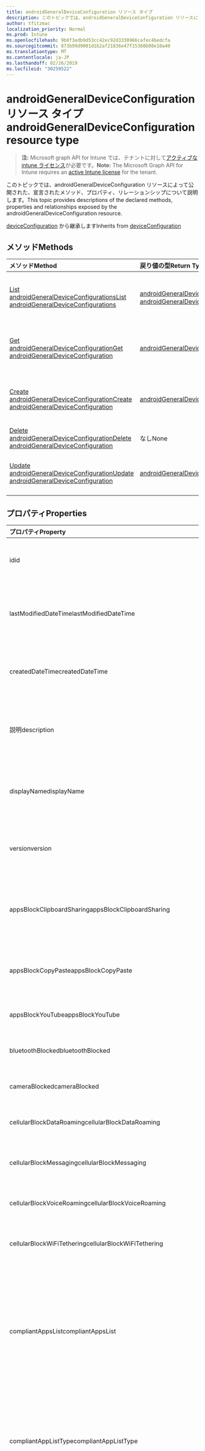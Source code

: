 ```yaml
---
title: androidGeneralDeviceConfiguration リソース タイプ
description: このトピックでは、androidGeneralDeviceConfiguration リソースによって公開された、宣言されたメソッド、プロパティ、リレーションシップについて説明します。
author: tfitzmac
localization_priority: Normal
ms.prod: Intune
ms.openlocfilehash: 9b0f3edb9d53cc42ec92d3330966cafec4bedcfa
ms.sourcegitcommit: 873b99d9001d1b2af21836e47f15360b08e10a40
ms.translationtype: MT
ms.contentlocale: ja-JP
ms.lasthandoff: 02/26/2019
ms.locfileid: "30259522"
---
```

# <a name="androidgeneraldeviceconfiguration-resource-type"></a><span data-ttu-id="a0095-103">androidGeneralDeviceConfiguration リソース タイプ</span><span class="sxs-lookup"><span data-stu-id="a0095-103">androidGeneralDeviceConfiguration resource type</span></span>

> <span data-ttu-id="a0095-104">**注:** Microsoft graph API for Intune では、テナントに対して[アクティブな intune ライセンス](https://go.microsoft.com/fwlink/?linkid=839381)が必要です。</span><span class="sxs-lookup"><span data-stu-id="a0095-104">**Note:** The Microsoft Graph API for Intune requires an [active Intune license](https://go.microsoft.com/fwlink/?linkid=839381) for the tenant.</span></span>

<span data-ttu-id="a0095-105">このトピックでは、androidGeneralDeviceConfiguration リソースによって公開された、宣言されたメソッド、プロパティ、リレーションシップについて説明します。</span><span class="sxs-lookup"><span data-stu-id="a0095-105">This topic provides descriptions of the declared methods, properties and relationships exposed by the androidGeneralDeviceConfiguration resource.</span></span>


<span data-ttu-id="a0095-106">[deviceConfiguration](../resources/intune-deviceconfig-deviceconfiguration.md) から継承します</span><span class="sxs-lookup"><span data-stu-id="a0095-106">Inherits from [deviceConfiguration](../resources/intune-deviceconfig-deviceconfiguration.md)</span></span>

## <a name="methods"></a><span data-ttu-id="a0095-107">メソッド</span><span class="sxs-lookup"><span data-stu-id="a0095-107">Methods</span></span>
|<span data-ttu-id="a0095-108">メソッド</span><span class="sxs-lookup"><span data-stu-id="a0095-108">Method</span></span>|<span data-ttu-id="a0095-109">戻り値の型</span><span class="sxs-lookup"><span data-stu-id="a0095-109">Return Type</span></span>|<span data-ttu-id="a0095-110">説明</span><span class="sxs-lookup"><span data-stu-id="a0095-110">Description</span></span>|
|:---|:---|:---|
|[<span data-ttu-id="a0095-111">List androidGeneralDeviceConfigurations</span><span class="sxs-lookup"><span data-stu-id="a0095-111">List androidGeneralDeviceConfigurations</span></span>](../api/intune-deviceconfig-androidgeneraldeviceconfiguration-list.md)|<span data-ttu-id="a0095-112">[androidGeneralDeviceConfiguration](../resources/intune-deviceconfig-androidgeneraldeviceconfiguration.md) コレクション</span><span class="sxs-lookup"><span data-stu-id="a0095-112">[androidGeneralDeviceConfiguration](../resources/intune-deviceconfig-androidgeneraldeviceconfiguration.md) collection</span></span>|<span data-ttu-id="a0095-113">[androidGeneralDeviceConfiguration](../resources/intune-deviceconfig-androidgeneraldeviceconfiguration.md) オブジェクトのプロパティとリレーションシップをリストします。</span><span class="sxs-lookup"><span data-stu-id="a0095-113">List properties and relationships of the [androidGeneralDeviceConfiguration](../resources/intune-deviceconfig-androidgeneraldeviceconfiguration.md) objects.</span></span>|
|[<span data-ttu-id="a0095-114">Get androidGeneralDeviceConfiguration</span><span class="sxs-lookup"><span data-stu-id="a0095-114">Get androidGeneralDeviceConfiguration</span></span>](../api/intune-deviceconfig-androidgeneraldeviceconfiguration-get.md)|[<span data-ttu-id="a0095-115">androidGeneralDeviceConfiguration</span><span class="sxs-lookup"><span data-stu-id="a0095-115">androidGeneralDeviceConfiguration</span></span>](../resources/intune-deviceconfig-androidgeneraldeviceconfiguration.md)|<span data-ttu-id="a0095-116">[androidGeneralDeviceConfiguration](../resources/intune-deviceconfig-androidgeneraldeviceconfiguration.md) オブジェクトのプロパティとリレーションシップを読み取ります。</span><span class="sxs-lookup"><span data-stu-id="a0095-116">Read properties and relationships of the [androidGeneralDeviceConfiguration](../resources/intune-deviceconfig-androidgeneraldeviceconfiguration.md) object.</span></span>|
|[<span data-ttu-id="a0095-117">Create androidGeneralDeviceConfiguration</span><span class="sxs-lookup"><span data-stu-id="a0095-117">Create androidGeneralDeviceConfiguration</span></span>](../api/intune-deviceconfig-androidgeneraldeviceconfiguration-create.md)|[<span data-ttu-id="a0095-118">androidGeneralDeviceConfiguration</span><span class="sxs-lookup"><span data-stu-id="a0095-118">androidGeneralDeviceConfiguration</span></span>](../resources/intune-deviceconfig-androidgeneraldeviceconfiguration.md)|<span data-ttu-id="a0095-119">新しい [androidGeneralDeviceConfiguration](../resources/intune-deviceconfig-androidgeneraldeviceconfiguration.md) オブジェクトを作成します。</span><span class="sxs-lookup"><span data-stu-id="a0095-119">Create a new [androidGeneralDeviceConfiguration](../resources/intune-deviceconfig-androidgeneraldeviceconfiguration.md) object.</span></span>|
|[<span data-ttu-id="a0095-120">Delete androidGeneralDeviceConfiguration</span><span class="sxs-lookup"><span data-stu-id="a0095-120">Delete androidGeneralDeviceConfiguration</span></span>](../api/intune-deviceconfig-androidgeneraldeviceconfiguration-delete.md)|<span data-ttu-id="a0095-121">なし</span><span class="sxs-lookup"><span data-stu-id="a0095-121">None</span></span>|<span data-ttu-id="a0095-122">[androidGeneralDeviceConfiguration](../resources/intune-deviceconfig-androidgeneraldeviceconfiguration.md) を削除します。</span><span class="sxs-lookup"><span data-stu-id="a0095-122">Deletes a [androidGeneralDeviceConfiguration](../resources/intune-deviceconfig-androidgeneraldeviceconfiguration.md).</span></span>|
|[<span data-ttu-id="a0095-123">Update androidGeneralDeviceConfiguration</span><span class="sxs-lookup"><span data-stu-id="a0095-123">Update androidGeneralDeviceConfiguration</span></span>](../api/intune-deviceconfig-androidgeneraldeviceconfiguration-update.md)|[<span data-ttu-id="a0095-124">androidGeneralDeviceConfiguration</span><span class="sxs-lookup"><span data-stu-id="a0095-124">androidGeneralDeviceConfiguration</span></span>](../resources/intune-deviceconfig-androidgeneraldeviceconfiguration.md)|<span data-ttu-id="a0095-125">[androidGeneralDeviceConfiguration](../resources/intune-deviceconfig-androidgeneraldeviceconfiguration.md) オブジェクトのプロパティを更新します。</span><span class="sxs-lookup"><span data-stu-id="a0095-125">Update the properties of a [androidGeneralDeviceConfiguration](../resources/intune-deviceconfig-androidgeneraldeviceconfiguration.md) object.</span></span>|

## <a name="properties"></a><span data-ttu-id="a0095-126">プロパティ</span><span class="sxs-lookup"><span data-stu-id="a0095-126">Properties</span></span>
|<span data-ttu-id="a0095-127">プロパティ</span><span class="sxs-lookup"><span data-stu-id="a0095-127">Property</span></span>|<span data-ttu-id="a0095-128">型</span><span class="sxs-lookup"><span data-stu-id="a0095-128">Type</span></span>|<span data-ttu-id="a0095-129">説明</span><span class="sxs-lookup"><span data-stu-id="a0095-129">Description</span></span>|
|:---|:---|:---|
|<span data-ttu-id="a0095-130">id</span><span class="sxs-lookup"><span data-stu-id="a0095-130">id</span></span>|<span data-ttu-id="a0095-131">文字列</span><span class="sxs-lookup"><span data-stu-id="a0095-131">String</span></span>|<span data-ttu-id="a0095-132">エンティティのキー。</span><span class="sxs-lookup"><span data-stu-id="a0095-132">Key of the entity.</span></span> <span data-ttu-id="a0095-133">[deviceConfiguration](../resources/intune-deviceconfig-deviceconfiguration.md) から継承します</span><span class="sxs-lookup"><span data-stu-id="a0095-133">Inherited from [deviceConfiguration](../resources/intune-deviceconfig-deviceconfiguration.md)</span></span>|
|<span data-ttu-id="a0095-134">lastModifiedDateTime</span><span class="sxs-lookup"><span data-stu-id="a0095-134">lastModifiedDateTime</span></span>|<span data-ttu-id="a0095-135">DateTimeOffset</span><span class="sxs-lookup"><span data-stu-id="a0095-135">DateTimeOffset</span></span>|<span data-ttu-id="a0095-136">オブジェクトが最後に変更された DateTime。</span><span class="sxs-lookup"><span data-stu-id="a0095-136">DateTime the object was last modified.</span></span> <span data-ttu-id="a0095-137">[deviceConfiguration](../resources/intune-deviceconfig-deviceconfiguration.md) から継承します</span><span class="sxs-lookup"><span data-stu-id="a0095-137">Inherited from [deviceConfiguration](../resources/intune-deviceconfig-deviceconfiguration.md)</span></span>|
|<span data-ttu-id="a0095-138">createdDateTime</span><span class="sxs-lookup"><span data-stu-id="a0095-138">createdDateTime</span></span>|<span data-ttu-id="a0095-139">DateTimeOffset</span><span class="sxs-lookup"><span data-stu-id="a0095-139">DateTimeOffset</span></span>|<span data-ttu-id="a0095-140">オブジェクトが作成された DateTime。</span><span class="sxs-lookup"><span data-stu-id="a0095-140">DateTime the object was created.</span></span> <span data-ttu-id="a0095-141">[deviceConfiguration](../resources/intune-deviceconfig-deviceconfiguration.md) から継承します</span><span class="sxs-lookup"><span data-stu-id="a0095-141">Inherited from [deviceConfiguration](../resources/intune-deviceconfig-deviceconfiguration.md)</span></span>|
|<span data-ttu-id="a0095-142">説明</span><span class="sxs-lookup"><span data-stu-id="a0095-142">description</span></span>|<span data-ttu-id="a0095-143">String</span><span class="sxs-lookup"><span data-stu-id="a0095-143">String</span></span>|<span data-ttu-id="a0095-144">デバイス構成について管理者が提供した説明。</span><span class="sxs-lookup"><span data-stu-id="a0095-144">Admin provided description of the Device Configuration.</span></span> <span data-ttu-id="a0095-145">[deviceConfiguration](../resources/intune-deviceconfig-deviceconfiguration.md) から継承します</span><span class="sxs-lookup"><span data-stu-id="a0095-145">Inherited from [deviceConfiguration](../resources/intune-deviceconfig-deviceconfiguration.md)</span></span>|
|<span data-ttu-id="a0095-146">displayName</span><span class="sxs-lookup"><span data-stu-id="a0095-146">displayName</span></span>|<span data-ttu-id="a0095-147">String</span><span class="sxs-lookup"><span data-stu-id="a0095-147">String</span></span>|<span data-ttu-id="a0095-148">デバイス構成について管理者が指定した名前。</span><span class="sxs-lookup"><span data-stu-id="a0095-148">Admin provided name of the device configuration.</span></span> <span data-ttu-id="a0095-149">[deviceConfiguration](../resources/intune-deviceconfig-deviceconfiguration.md) から継承します</span><span class="sxs-lookup"><span data-stu-id="a0095-149">Inherited from [deviceConfiguration](../resources/intune-deviceconfig-deviceconfiguration.md)</span></span>|
|<span data-ttu-id="a0095-150">version</span><span class="sxs-lookup"><span data-stu-id="a0095-150">version</span></span>|<span data-ttu-id="a0095-151">Int32</span><span class="sxs-lookup"><span data-stu-id="a0095-151">Int32</span></span>|<span data-ttu-id="a0095-152">デバイス構成のバージョン。</span><span class="sxs-lookup"><span data-stu-id="a0095-152">Version of the device configuration.</span></span> <span data-ttu-id="a0095-153">[deviceConfiguration](../resources/intune-deviceconfig-deviceconfiguration.md) から継承します</span><span class="sxs-lookup"><span data-stu-id="a0095-153">Inherited from [deviceConfiguration](../resources/intune-deviceconfig-deviceconfiguration.md)</span></span>|
|<span data-ttu-id="a0095-154">appsBlockClipboardSharing</span><span class="sxs-lookup"><span data-stu-id="a0095-154">appsBlockClipboardSharing</span></span>|<span data-ttu-id="a0095-155">Boolean</span><span class="sxs-lookup"><span data-stu-id="a0095-155">Boolean</span></span>|<span data-ttu-id="a0095-156">アプリケーション間でコピー/貼り付けを行うためのクリップボードの共有をブロックするかどうかを示します。</span><span class="sxs-lookup"><span data-stu-id="a0095-156">Indicates whether or not to block clipboard sharing to copy and paste between applications.</span></span>|
|<span data-ttu-id="a0095-157">appsBlockCopyPaste</span><span class="sxs-lookup"><span data-stu-id="a0095-157">appsBlockCopyPaste</span></span>|<span data-ttu-id="a0095-158">Boolean</span><span class="sxs-lookup"><span data-stu-id="a0095-158">Boolean</span></span>|<span data-ttu-id="a0095-159">アプリケーション内でのコピー/貼り付けをブロックするかどうかを示します。</span><span class="sxs-lookup"><span data-stu-id="a0095-159">Indicates whether or not to block copy and paste within applications.</span></span>|
|<span data-ttu-id="a0095-160">appsBlockYouTube</span><span class="sxs-lookup"><span data-stu-id="a0095-160">appsBlockYouTube</span></span>|<span data-ttu-id="a0095-161">Boolean</span><span class="sxs-lookup"><span data-stu-id="a0095-161">Boolean</span></span>|<span data-ttu-id="a0095-162">YouTube アプリをブロックするかどうかを示します。</span><span class="sxs-lookup"><span data-stu-id="a0095-162">Indicates whether or not to block the YouTube app.</span></span>|
|<span data-ttu-id="a0095-163">bluetoothBlocked</span><span class="sxs-lookup"><span data-stu-id="a0095-163">bluetoothBlocked</span></span>|<span data-ttu-id="a0095-164">Boolean</span><span class="sxs-lookup"><span data-stu-id="a0095-164">Boolean</span></span>|<span data-ttu-id="a0095-165">Bluetooth をブロックするかどうかを示します。</span><span class="sxs-lookup"><span data-stu-id="a0095-165">Indicates whether or not to block Bluetooth.</span></span>|
|<span data-ttu-id="a0095-166">cameraBlocked</span><span class="sxs-lookup"><span data-stu-id="a0095-166">cameraBlocked</span></span>|<span data-ttu-id="a0095-167">Boolean</span><span class="sxs-lookup"><span data-stu-id="a0095-167">Boolean</span></span>|<span data-ttu-id="a0095-168">カメラの使用を禁止するかどうかを示します。</span><span class="sxs-lookup"><span data-stu-id="a0095-168">Indicates whether or not to block the use of the camera.</span></span>|
|<span data-ttu-id="a0095-169">cellularBlockDataRoaming</span><span class="sxs-lookup"><span data-stu-id="a0095-169">cellularBlockDataRoaming</span></span>|<span data-ttu-id="a0095-170">Boolean</span><span class="sxs-lookup"><span data-stu-id="a0095-170">Boolean</span></span>|<span data-ttu-id="a0095-171">データ ローミングをブロックするかどうかを示します。</span><span class="sxs-lookup"><span data-stu-id="a0095-171">Indicates whether or not to block data roaming.</span></span>|
|<span data-ttu-id="a0095-172">cellularBlockMessaging</span><span class="sxs-lookup"><span data-stu-id="a0095-172">cellularBlockMessaging</span></span>|<span data-ttu-id="a0095-173">Boolean</span><span class="sxs-lookup"><span data-stu-id="a0095-173">Boolean</span></span>|<span data-ttu-id="a0095-174">SMS/MMS メッセージングをブロックするかどうかを示します。</span><span class="sxs-lookup"><span data-stu-id="a0095-174">Indicates whether or not to block SMS/MMS messaging.</span></span>|
|<span data-ttu-id="a0095-175">cellularBlockVoiceRoaming</span><span class="sxs-lookup"><span data-stu-id="a0095-175">cellularBlockVoiceRoaming</span></span>|<span data-ttu-id="a0095-176">Boolean</span><span class="sxs-lookup"><span data-stu-id="a0095-176">Boolean</span></span>|<span data-ttu-id="a0095-177">音声通話ローミングをブロックするかどうかを示します。</span><span class="sxs-lookup"><span data-stu-id="a0095-177">Indicates whether or not to block voice roaming.</span></span>|
|<span data-ttu-id="a0095-178">cellularBlockWiFiTethering</span><span class="sxs-lookup"><span data-stu-id="a0095-178">cellularBlockWiFiTethering</span></span>|<span data-ttu-id="a0095-179">Boolean</span><span class="sxs-lookup"><span data-stu-id="a0095-179">Boolean</span></span>|<span data-ttu-id="a0095-180">Wi-Fi テザリングの同期をブロックするかどうかを示します。</span><span class="sxs-lookup"><span data-stu-id="a0095-180">Indicates whether or not to block syncing Wi-Fi tethering.</span></span>|
|<span data-ttu-id="a0095-181">compliantAppsList</span><span class="sxs-lookup"><span data-stu-id="a0095-181">compliantAppsList</span></span>|<span data-ttu-id="a0095-182">[appListItem](../resources/intune-deviceconfig-applistitem.md) コレクション</span><span class="sxs-lookup"><span data-stu-id="a0095-182">[appListItem](../resources/intune-deviceconfig-applistitem.md) collection</span></span>|<span data-ttu-id="a0095-183">コンプライアンス内のアプリのリスト (CompliantAppListType によって制御される、許可リストまたは禁止リスト)。</span><span class="sxs-lookup"><span data-stu-id="a0095-183">List of apps in the compliance (either allow list or block list, controlled by CompliantAppListType).</span></span> <span data-ttu-id="a0095-184">このコレクションには、最大で 10000 個の要素を含めることができます。</span><span class="sxs-lookup"><span data-stu-id="a0095-184">This collection can contain a maximum of 10000 elements.</span></span>|
|<span data-ttu-id="a0095-185">compliantAppListType</span><span class="sxs-lookup"><span data-stu-id="a0095-185">compliantAppListType</span></span>|[<span data-ttu-id="a0095-186">アプライアンスの種類</span><span class="sxs-lookup"><span data-stu-id="a0095-186">appListType</span></span>](../resources/intune-deviceconfig-applisttype.md)|<span data-ttu-id="a0095-187">CompliantAppsList 内にあるリストの種類。</span><span class="sxs-lookup"><span data-stu-id="a0095-187">Type of list that is in the CompliantAppsList.</span></span> <span data-ttu-id="a0095-188">可能な値は、`none`、`appsInListCompliant`、`appsNotInListCompliant` です。</span><span class="sxs-lookup"><span data-stu-id="a0095-188">Possible values are: `none`, `appsInListCompliant`, `appsNotInListCompliant`.</span></span>|
|<span data-ttu-id="a0095-189">diagnosticDataBlockSubmission</span><span class="sxs-lookup"><span data-stu-id="a0095-189">diagnosticDataBlockSubmission</span></span>|<span data-ttu-id="a0095-190">Boolean</span><span class="sxs-lookup"><span data-stu-id="a0095-190">Boolean</span></span>|<span data-ttu-id="a0095-191">診断データの送信をブロックするかどうかを示します。</span><span class="sxs-lookup"><span data-stu-id="a0095-191">Indicates whether or not to block diagnostic data submission.</span></span>|
|<span data-ttu-id="a0095-192">locationServicesBlocked</span><span class="sxs-lookup"><span data-stu-id="a0095-192">locationServicesBlocked</span></span>|<span data-ttu-id="a0095-193">Boolean</span><span class="sxs-lookup"><span data-stu-id="a0095-193">Boolean</span></span>|<span data-ttu-id="a0095-194">位置情報サービスをブロックするかどうかを示します。</span><span class="sxs-lookup"><span data-stu-id="a0095-194">Indicates whether or not to block location services.</span></span>|
|<span data-ttu-id="a0095-195">googleAccountBlockAutoSync</span><span class="sxs-lookup"><span data-stu-id="a0095-195">googleAccountBlockAutoSync</span></span>|<span data-ttu-id="a0095-196">Boolean</span><span class="sxs-lookup"><span data-stu-id="a0095-196">Boolean</span></span>|<span data-ttu-id="a0095-197">Google アカウントの自動同期をブロックするかどうかを示します。</span><span class="sxs-lookup"><span data-stu-id="a0095-197">Indicates whether or not to block Google account auto sync.</span></span>|
|<span data-ttu-id="a0095-198">googlePlayStoreBlocked</span><span class="sxs-lookup"><span data-stu-id="a0095-198">googlePlayStoreBlocked</span></span>|<span data-ttu-id="a0095-199">Boolean</span><span class="sxs-lookup"><span data-stu-id="a0095-199">Boolean</span></span>|<span data-ttu-id="a0095-200">Google Play ストアをブロックするかどうかを示します。</span><span class="sxs-lookup"><span data-stu-id="a0095-200">Indicates whether or not to block the Google Play store.</span></span>|
|<span data-ttu-id="a0095-201">kioskModeBlockSleepButton</span><span class="sxs-lookup"><span data-stu-id="a0095-201">kioskModeBlockSleepButton</span></span>|<span data-ttu-id="a0095-202">Boolean</span><span class="sxs-lookup"><span data-stu-id="a0095-202">Boolean</span></span>|<span data-ttu-id="a0095-203">キオスク モード中に画面スリープ ボタンをブロックするかどうかを示します。</span><span class="sxs-lookup"><span data-stu-id="a0095-203">Indicates whether or not to block the screen sleep button while in Kiosk Mode.</span></span>|
|<span data-ttu-id="a0095-204">kioskModeBlockVolumeButtons</span><span class="sxs-lookup"><span data-stu-id="a0095-204">kioskModeBlockVolumeButtons</span></span>|<span data-ttu-id="a0095-205">Boolean</span><span class="sxs-lookup"><span data-stu-id="a0095-205">Boolean</span></span>|<span data-ttu-id="a0095-206">キオスク モード中にボリューム ボタンをブロックするかどうかを示します。</span><span class="sxs-lookup"><span data-stu-id="a0095-206">Indicates whether or not to block the volume buttons while in Kiosk Mode.</span></span>|
|<span data-ttu-id="a0095-207">kioskModeApps</span><span class="sxs-lookup"><span data-stu-id="a0095-207">kioskModeApps</span></span>|<span data-ttu-id="a0095-208">[appListItem](../resources/intune-deviceconfig-applistitem.md) コレクション</span><span class="sxs-lookup"><span data-stu-id="a0095-208">[appListItem](../resources/intune-deviceconfig-applistitem.md) collection</span></span>|<span data-ttu-id="a0095-209">デバイスがキオスク モードのときに実行できるアプリのリスト。</span><span class="sxs-lookup"><span data-stu-id="a0095-209">A list of apps that will be allowed to run when the device is in Kiosk Mode.</span></span> <span data-ttu-id="a0095-210">このコレクションには、最大で 500 個の要素を含めることができます。</span><span class="sxs-lookup"><span data-stu-id="a0095-210">This collection can contain a maximum of 500 elements.</span></span>|
|<span data-ttu-id="a0095-211">nfcBlocked</span><span class="sxs-lookup"><span data-stu-id="a0095-211">nfcBlocked</span></span>|<span data-ttu-id="a0095-212">Boolean</span><span class="sxs-lookup"><span data-stu-id="a0095-212">Boolean</span></span>|<span data-ttu-id="a0095-213">近距離無線通信をブロックするかどうかを示します。</span><span class="sxs-lookup"><span data-stu-id="a0095-213">Indicates whether or not to block Near-Field Communication.</span></span>|
|<span data-ttu-id="a0095-214">passwordBlockFingerprintUnlock</span><span class="sxs-lookup"><span data-stu-id="a0095-214">passwordBlockFingerprintUnlock</span></span>|<span data-ttu-id="a0095-215">Boolean</span><span class="sxs-lookup"><span data-stu-id="a0095-215">Boolean</span></span>|<span data-ttu-id="a0095-216">指紋によるロック解除を禁止するかどうかを示します。</span><span class="sxs-lookup"><span data-stu-id="a0095-216">Indicates whether or not to block fingerprint unlock.</span></span>|
|<span data-ttu-id="a0095-217">passwordBlockTrustAgents</span><span class="sxs-lookup"><span data-stu-id="a0095-217">passwordBlockTrustAgents</span></span>|<span data-ttu-id="a0095-218">Boolean</span><span class="sxs-lookup"><span data-stu-id="a0095-218">Boolean</span></span>|<span data-ttu-id="a0095-219">Smart Lock や他の信頼エージェントをブロックするかどうかを示します。</span><span class="sxs-lookup"><span data-stu-id="a0095-219">Indicates whether or not to block Smart Lock and other trust agents.</span></span>|
|<span data-ttu-id="a0095-220">passwordExpirationDays</span><span class="sxs-lookup"><span data-stu-id="a0095-220">passwordExpirationDays</span></span>|<span data-ttu-id="a0095-221">Int32</span><span class="sxs-lookup"><span data-stu-id="a0095-221">Int32</span></span>|<span data-ttu-id="a0095-222">パスワードの有効期限が切れるまでの日数。</span><span class="sxs-lookup"><span data-stu-id="a0095-222">Number of days before the password expires.</span></span> <span data-ttu-id="a0095-223">有効な値は 1 から 365 までです</span><span class="sxs-lookup"><span data-stu-id="a0095-223">Valid values 1 to 365</span></span>|
|<span data-ttu-id="a0095-224">passwordMinimumLength</span><span class="sxs-lookup"><span data-stu-id="a0095-224">passwordMinimumLength</span></span>|<span data-ttu-id="a0095-225">Int32</span><span class="sxs-lookup"><span data-stu-id="a0095-225">Int32</span></span>|<span data-ttu-id="a0095-226">パスワードの最小の長さ。</span><span class="sxs-lookup"><span data-stu-id="a0095-226">Minimum length of passwords.</span></span> <span data-ttu-id="a0095-227">有効な値は 4 から 16 までです</span><span class="sxs-lookup"><span data-stu-id="a0095-227">Valid values 4 to 16</span></span>|
|<span data-ttu-id="a0095-228">passwordMinutesOfInactivityBeforeScreenTimeout</span><span class="sxs-lookup"><span data-stu-id="a0095-228">passwordMinutesOfInactivityBeforeScreenTimeout</span></span>|<span data-ttu-id="a0095-229">Int32</span><span class="sxs-lookup"><span data-stu-id="a0095-229">Int32</span></span>|<span data-ttu-id="a0095-230">画面がタイムアウトになるまでの非アクティブ時間 (分)。</span><span class="sxs-lookup"><span data-stu-id="a0095-230">Minutes of inactivity before the screen times out.</span></span>|
|<span data-ttu-id="a0095-231">passwordPreviousPasswordBlockCount</span><span class="sxs-lookup"><span data-stu-id="a0095-231">passwordPreviousPasswordBlockCount</span></span>|<span data-ttu-id="a0095-232">Int32</span><span class="sxs-lookup"><span data-stu-id="a0095-232">Int32</span></span>|<span data-ttu-id="a0095-233">ブロックする、以前のパスワードの数。</span><span class="sxs-lookup"><span data-stu-id="a0095-233">Number of previous passwords to block.</span></span> <span data-ttu-id="a0095-234">有効な値は 0 から 24 までです</span><span class="sxs-lookup"><span data-stu-id="a0095-234">Valid values 0 to 24</span></span>|
|<span data-ttu-id="a0095-235">passwordSignInFailureCountBeforeFactoryReset</span><span class="sxs-lookup"><span data-stu-id="a0095-235">passwordSignInFailureCountBeforeFactoryReset</span></span>|<span data-ttu-id="a0095-236">Int32</span><span class="sxs-lookup"><span data-stu-id="a0095-236">Int32</span></span>|<span data-ttu-id="a0095-237">出荷時の設定にリセットされるまでの、失敗が許可されるサインインの回数。</span><span class="sxs-lookup"><span data-stu-id="a0095-237">Number of sign in failures allowed before factory reset.</span></span> <span data-ttu-id="a0095-238">有効な値は1から16までです</span><span class="sxs-lookup"><span data-stu-id="a0095-238">Valid values 1 to 16</span></span>|
|<span data-ttu-id="a0095-239">passwordRequiredType</span><span class="sxs-lookup"><span data-stu-id="a0095-239">passwordRequiredType</span></span>|[<span data-ttu-id="a0095-240">androidrequiredpasswordtype</span><span class="sxs-lookup"><span data-stu-id="a0095-240">androidRequiredPasswordType</span></span>](../resources/intune-deviceconfig-androidrequiredpasswordtype.md)|<span data-ttu-id="a0095-241">必要なパスワードの種類。</span><span class="sxs-lookup"><span data-stu-id="a0095-241">Type of password that is required.</span></span> <span data-ttu-id="a0095-242">可能な値は、`deviceDefault`、`alphabetic`、`alphanumeric`、`alphanumericWithSymbols`、`lowSecurityBiometric`、`numeric`、`numericComplex`、`any` です。</span><span class="sxs-lookup"><span data-stu-id="a0095-242">Possible values are: `deviceDefault`, `alphabetic`, `alphanumeric`, `alphanumericWithSymbols`, `lowSecurityBiometric`, `numeric`, `numericComplex`, `any`.</span></span>|
|<span data-ttu-id="a0095-243">passwordRequired</span><span class="sxs-lookup"><span data-stu-id="a0095-243">passwordRequired</span></span>|<span data-ttu-id="a0095-244">Boolean</span><span class="sxs-lookup"><span data-stu-id="a0095-244">Boolean</span></span>|<span data-ttu-id="a0095-245">パスワードを要求するかどうかを指定します。</span><span class="sxs-lookup"><span data-stu-id="a0095-245">Indicates whether or not to require a password.</span></span>|
|<span data-ttu-id="a0095-246">powerOffBlocked</span><span class="sxs-lookup"><span data-stu-id="a0095-246">powerOffBlocked</span></span>|<span data-ttu-id="a0095-247">Boolean</span><span class="sxs-lookup"><span data-stu-id="a0095-247">Boolean</span></span>|<span data-ttu-id="a0095-248">デバイスの電源オフをブロックするかどうかを示します。</span><span class="sxs-lookup"><span data-stu-id="a0095-248">Indicates whether or not to block powering off the device.</span></span>|
|<span data-ttu-id="a0095-249">factoryResetBlocked</span><span class="sxs-lookup"><span data-stu-id="a0095-249">factoryResetBlocked</span></span>|<span data-ttu-id="a0095-250">Boolean</span><span class="sxs-lookup"><span data-stu-id="a0095-250">Boolean</span></span>|<span data-ttu-id="a0095-251">ユーザーが出荷時の設定にリセットできないようにするかどうかを示します。</span><span class="sxs-lookup"><span data-stu-id="a0095-251">Indicates whether or not to block user performing a factory reset.</span></span>|
|<span data-ttu-id="a0095-252">screenCaptureBlocked</span><span class="sxs-lookup"><span data-stu-id="a0095-252">screenCaptureBlocked</span></span>|<span data-ttu-id="a0095-253">Boolean</span><span class="sxs-lookup"><span data-stu-id="a0095-253">Boolean</span></span>|<span data-ttu-id="a0095-254">スクリーンショットを禁止するかどうかを示します。</span><span class="sxs-lookup"><span data-stu-id="a0095-254">Indicates whether or not to block screenshots.</span></span>|
|<span data-ttu-id="a0095-255">deviceSharingAllowed</span><span class="sxs-lookup"><span data-stu-id="a0095-255">deviceSharingAllowed</span></span>|<span data-ttu-id="a0095-256">Boolean</span><span class="sxs-lookup"><span data-stu-id="a0095-256">Boolean</span></span>|<span data-ttu-id="a0095-257">デバイスの共有モードを許可するかどうかを示します。</span><span class="sxs-lookup"><span data-stu-id="a0095-257">Indicates whether or not to allow device sharing mode.</span></span>|
|<span data-ttu-id="a0095-258">storageBlockGoogleBackup</span><span class="sxs-lookup"><span data-stu-id="a0095-258">storageBlockGoogleBackup</span></span>|<span data-ttu-id="a0095-259">Boolean</span><span class="sxs-lookup"><span data-stu-id="a0095-259">Boolean</span></span>|<span data-ttu-id="a0095-260">Google バックアップを禁止するかどうかを示します。</span><span class="sxs-lookup"><span data-stu-id="a0095-260">Indicates whether or not to block Google Backup.</span></span>|
|<span data-ttu-id="a0095-261">storageBlockRemovableStorage</span><span class="sxs-lookup"><span data-stu-id="a0095-261">storageBlockRemovableStorage</span></span>|<span data-ttu-id="a0095-262">Boolean</span><span class="sxs-lookup"><span data-stu-id="a0095-262">Boolean</span></span>|<span data-ttu-id="a0095-263">リムーバブル記憶域の使用を禁止するかどうかを示します。</span><span class="sxs-lookup"><span data-stu-id="a0095-263">Indicates whether or not to block removable storage usage.</span></span>|
|<span data-ttu-id="a0095-264">storageRequireDeviceEncryption</span><span class="sxs-lookup"><span data-stu-id="a0095-264">storageRequireDeviceEncryption</span></span>|<span data-ttu-id="a0095-265">Boolean</span><span class="sxs-lookup"><span data-stu-id="a0095-265">Boolean</span></span>|<span data-ttu-id="a0095-266">デバイスの暗号化が必要かどうかを示します。</span><span class="sxs-lookup"><span data-stu-id="a0095-266">Indicates whether or not to require device encryption.</span></span>|
|<span data-ttu-id="a0095-267">storageRequireRemovableStorageEncryption</span><span class="sxs-lookup"><span data-stu-id="a0095-267">storageRequireRemovableStorageEncryption</span></span>|<span data-ttu-id="a0095-268">Boolean</span><span class="sxs-lookup"><span data-stu-id="a0095-268">Boolean</span></span>|<span data-ttu-id="a0095-269">リムーバブル記憶域の暗号化が必要かどうかを示します。</span><span class="sxs-lookup"><span data-stu-id="a0095-269">Indicates whether or not to require removable storage encryption.</span></span>|
|<span data-ttu-id="a0095-270">voiceAssistantBlocked</span><span class="sxs-lookup"><span data-stu-id="a0095-270">voiceAssistantBlocked</span></span>|<span data-ttu-id="a0095-271">Boolean</span><span class="sxs-lookup"><span data-stu-id="a0095-271">Boolean</span></span>|<span data-ttu-id="a0095-272">音声アシスタントの使用を禁止するかどうかを示します。</span><span class="sxs-lookup"><span data-stu-id="a0095-272">Indicates whether or not to block the use of the Voice Assistant.</span></span>|
|<span data-ttu-id="a0095-273">voiceDialingBlocked</span><span class="sxs-lookup"><span data-stu-id="a0095-273">voiceDialingBlocked</span></span>|<span data-ttu-id="a0095-274">Boolean</span><span class="sxs-lookup"><span data-stu-id="a0095-274">Boolean</span></span>|<span data-ttu-id="a0095-275">音声ダイヤルをブロックするかどうかを示します。</span><span class="sxs-lookup"><span data-stu-id="a0095-275">Indicates whether or not to block voice dialing.</span></span>|
|<span data-ttu-id="a0095-276">webBrowserBlockPopups</span><span class="sxs-lookup"><span data-stu-id="a0095-276">webBrowserBlockPopups</span></span>|<span data-ttu-id="a0095-277">Boolean</span><span class="sxs-lookup"><span data-stu-id="a0095-277">Boolean</span></span>|<span data-ttu-id="a0095-278">Web ブラウザー内のポップアップをブロックするかどうかを示します。</span><span class="sxs-lookup"><span data-stu-id="a0095-278">Indicates whether or not to block popups within the web browser.</span></span>|
|<span data-ttu-id="a0095-279">webBrowserBlockAutofill</span><span class="sxs-lookup"><span data-stu-id="a0095-279">webBrowserBlockAutofill</span></span>|<span data-ttu-id="a0095-280">Boolean</span><span class="sxs-lookup"><span data-stu-id="a0095-280">Boolean</span></span>|<span data-ttu-id="a0095-281">Web ブラウザーの自動塗りつぶし機能をブロックするかどうかを示します。</span><span class="sxs-lookup"><span data-stu-id="a0095-281">Indicates whether or not to block the web browser's auto fill feature.</span></span>|
|<span data-ttu-id="a0095-282">webBrowserBlockJavaScript</span><span class="sxs-lookup"><span data-stu-id="a0095-282">webBrowserBlockJavaScript</span></span>|<span data-ttu-id="a0095-283">Boolean</span><span class="sxs-lookup"><span data-stu-id="a0095-283">Boolean</span></span>|<span data-ttu-id="a0095-284">Web ブラウザー内の JavaScript をブロックするかどうかを示します。</span><span class="sxs-lookup"><span data-stu-id="a0095-284">Indicates whether or not to block JavaScript within the web browser.</span></span>|
|<span data-ttu-id="a0095-285">webBrowserBlocked</span><span class="sxs-lookup"><span data-stu-id="a0095-285">webBrowserBlocked</span></span>|<span data-ttu-id="a0095-286">Boolean</span><span class="sxs-lookup"><span data-stu-id="a0095-286">Boolean</span></span>|<span data-ttu-id="a0095-287">Web ブラウザーをブロックするかどうかを示します。</span><span class="sxs-lookup"><span data-stu-id="a0095-287">Indicates whether or not to block the web browser.</span></span>|
|<span data-ttu-id="a0095-288">webBrowserCookieSettings</span><span class="sxs-lookup"><span data-stu-id="a0095-288">webBrowserCookieSettings</span></span>|[<span data-ttu-id="a0095-289">webBrowserCookieSettings</span><span class="sxs-lookup"><span data-stu-id="a0095-289">webBrowserCookieSettings</span></span>](../resources/intune-deviceconfig-webbrowsercookiesettings.md)|<span data-ttu-id="a0095-290">Web ブラウザー内の Cookie の設定。</span><span class="sxs-lookup"><span data-stu-id="a0095-290">Cookie settings within the web browser.</span></span> <span data-ttu-id="a0095-291">可能な値は、`browserDefault`、`blockAlways`、`allowCurrentWebSite`、`allowFromWebsitesVisited`、`allowAlways` です。</span><span class="sxs-lookup"><span data-stu-id="a0095-291">Possible values are: `browserDefault`, `blockAlways`, `allowCurrentWebSite`, `allowFromWebsitesVisited`, `allowAlways`.</span></span>|
|<span data-ttu-id="a0095-292">wiFiBlocked</span><span class="sxs-lookup"><span data-stu-id="a0095-292">wiFiBlocked</span></span>|<span data-ttu-id="a0095-293">Boolean</span><span class="sxs-lookup"><span data-stu-id="a0095-293">Boolean</span></span>|<span data-ttu-id="a0095-294">Wi-Fi の同期をブロックするかどうかを示します。</span><span class="sxs-lookup"><span data-stu-id="a0095-294">Indicates whether or not to block syncing Wi-Fi.</span></span>|
|<span data-ttu-id="a0095-295">appsInstallAllowList</span><span class="sxs-lookup"><span data-stu-id="a0095-295">appsInstallAllowList</span></span>|<span data-ttu-id="a0095-296">[appListItem](../resources/intune-deviceconfig-applistitem.md) コレクション</span><span class="sxs-lookup"><span data-stu-id="a0095-296">[appListItem](../resources/intune-deviceconfig-applistitem.md) collection</span></span>|<span data-ttu-id="a0095-297">KNOX デバイス上にインストールできるアプリのリスト。</span><span class="sxs-lookup"><span data-stu-id="a0095-297">List of apps which can be installed on the KNOX device.</span></span> <span data-ttu-id="a0095-298">このコレクションには、最大で 500 個の要素を含めることができます。</span><span class="sxs-lookup"><span data-stu-id="a0095-298">This collection can contain a maximum of 500 elements.</span></span>|
|<span data-ttu-id="a0095-299">appsLaunchBlockList</span><span class="sxs-lookup"><span data-stu-id="a0095-299">appsLaunchBlockList</span></span>|<span data-ttu-id="a0095-300">[appListItem](../resources/intune-deviceconfig-applistitem.md) コレクション</span><span class="sxs-lookup"><span data-stu-id="a0095-300">[appListItem](../resources/intune-deviceconfig-applistitem.md) collection</span></span>|<span data-ttu-id="a0095-301">KNOX デバイス上での起動がブロックされているアプリのリスト。</span><span class="sxs-lookup"><span data-stu-id="a0095-301">List of apps which are blocked from being launched on the KNOX device.</span></span> <span data-ttu-id="a0095-302">このコレクションには、最大で 500 個の要素を含めることができます。</span><span class="sxs-lookup"><span data-stu-id="a0095-302">This collection can contain a maximum of 500 elements.</span></span>|
|<span data-ttu-id="a0095-303">appsHideList</span><span class="sxs-lookup"><span data-stu-id="a0095-303">appsHideList</span></span>|<span data-ttu-id="a0095-304">[appListItem](../resources/intune-deviceconfig-applistitem.md) コレクション</span><span class="sxs-lookup"><span data-stu-id="a0095-304">[appListItem](../resources/intune-deviceconfig-applistitem.md) collection</span></span>|<span data-ttu-id="a0095-305">KNOX デバイス上で非表示にするアプリのリスト。</span><span class="sxs-lookup"><span data-stu-id="a0095-305">List of apps to be hidden on the KNOX device.</span></span> <span data-ttu-id="a0095-306">このコレクションには、最大で 500 個の要素を含めることができます。</span><span class="sxs-lookup"><span data-stu-id="a0095-306">This collection can contain a maximum of 500 elements.</span></span>|
|<span data-ttu-id="a0095-307">securityRequireVerifyApps</span><span class="sxs-lookup"><span data-stu-id="a0095-307">securityRequireVerifyApps</span></span>|<span data-ttu-id="a0095-308">Boolean</span><span class="sxs-lookup"><span data-stu-id="a0095-308">Boolean</span></span>|<span data-ttu-id="a0095-309">Android の検証アプリ機能がオンになっている必要があります。</span><span class="sxs-lookup"><span data-stu-id="a0095-309">Require the Android Verify apps feature is turned on.</span></span>|

## <a name="relationships"></a><span data-ttu-id="a0095-310">リレーションシップ</span><span class="sxs-lookup"><span data-stu-id="a0095-310">Relationships</span></span>
|<span data-ttu-id="a0095-311">リレーションシップ</span><span class="sxs-lookup"><span data-stu-id="a0095-311">Relationship</span></span>|<span data-ttu-id="a0095-312">型</span><span class="sxs-lookup"><span data-stu-id="a0095-312">Type</span></span>|<span data-ttu-id="a0095-313">説明</span><span class="sxs-lookup"><span data-stu-id="a0095-313">Description</span></span>|
|:---|:---|:---|
|<span data-ttu-id="a0095-314">assignments</span><span class="sxs-lookup"><span data-stu-id="a0095-314">assignments</span></span>|<span data-ttu-id="a0095-315">[deviceConfigurationAssignment](../resources/intune-deviceconfig-deviceconfigurationassignment.md) コレクション</span><span class="sxs-lookup"><span data-stu-id="a0095-315">[deviceConfigurationAssignment](../resources/intune-deviceconfig-deviceconfigurationassignment.md) collection</span></span>|<span data-ttu-id="a0095-316">デバイスの構成プロファイルの割り当てのリスト。</span><span class="sxs-lookup"><span data-stu-id="a0095-316">The list of assignments for the device configuration profile.</span></span> <span data-ttu-id="a0095-317">[deviceConfiguration](../resources/intune-deviceconfig-deviceconfiguration.md) から継承します</span><span class="sxs-lookup"><span data-stu-id="a0095-317">Inherited from [deviceConfiguration](../resources/intune-deviceconfig-deviceconfiguration.md)</span></span>|
|<span data-ttu-id="a0095-318">deviceStatuses</span><span class="sxs-lookup"><span data-stu-id="a0095-318">deviceStatuses</span></span>|<span data-ttu-id="a0095-319">[deviceConfigurationDeviceStatus](../resources/intune-deviceconfig-deviceconfigurationdevicestatus.md) コレクション</span><span class="sxs-lookup"><span data-stu-id="a0095-319">[deviceConfigurationDeviceStatus](../resources/intune-deviceconfig-deviceconfigurationdevicestatus.md) collection</span></span>|<span data-ttu-id="a0095-320">デバイスごとのデバイス構成のインストール状況。</span><span class="sxs-lookup"><span data-stu-id="a0095-320">Device configuration installation status by device.</span></span> <span data-ttu-id="a0095-321">[deviceConfiguration](../resources/intune-deviceconfig-deviceconfiguration.md) から継承します</span><span class="sxs-lookup"><span data-stu-id="a0095-321">Inherited from [deviceConfiguration](../resources/intune-deviceconfig-deviceconfiguration.md)</span></span>|
|<span data-ttu-id="a0095-322">userStatuses</span><span class="sxs-lookup"><span data-stu-id="a0095-322">userStatuses</span></span>|<span data-ttu-id="a0095-323">[deviceConfigurationUserStatus](../resources/intune-deviceconfig-deviceconfigurationuserstatus.md) コレクション</span><span class="sxs-lookup"><span data-stu-id="a0095-323">[deviceConfigurationUserStatus](../resources/intune-deviceconfig-deviceconfigurationuserstatus.md) collection</span></span>|<span data-ttu-id="a0095-324">ユーザーごとのデバイス構成のインストール状態。</span><span class="sxs-lookup"><span data-stu-id="a0095-324">Device configuration installation status by user.</span></span> <span data-ttu-id="a0095-325">[deviceConfiguration](../resources/intune-deviceconfig-deviceconfiguration.md) から継承します</span><span class="sxs-lookup"><span data-stu-id="a0095-325">Inherited from [deviceConfiguration](../resources/intune-deviceconfig-deviceconfiguration.md)</span></span>|
|<span data-ttu-id="a0095-326">deviceStatusOverview</span><span class="sxs-lookup"><span data-stu-id="a0095-326">deviceStatusOverview</span></span>|[<span data-ttu-id="a0095-327">deviceConfigurationDeviceOverview</span><span class="sxs-lookup"><span data-stu-id="a0095-327">deviceConfigurationDeviceOverview</span></span>](../resources/intune-deviceconfig-deviceconfigurationdeviceoverview.md)|<span data-ttu-id="a0095-328">デバイス構成のデバイス状態の概要 ([deviceConfiguration](../resources/intune-deviceconfig-deviceconfiguration.md) から継承)</span><span class="sxs-lookup"><span data-stu-id="a0095-328">Device Configuration devices status overview Inherited from [deviceConfiguration](../resources/intune-deviceconfig-deviceconfiguration.md)</span></span>|
|<span data-ttu-id="a0095-329">userStatusOverview</span><span class="sxs-lookup"><span data-stu-id="a0095-329">userStatusOverview</span></span>|[<span data-ttu-id="a0095-330">deviceConfigurationUserOverview</span><span class="sxs-lookup"><span data-stu-id="a0095-330">deviceConfigurationUserOverview</span></span>](../resources/intune-deviceconfig-deviceconfigurationuseroverview.md)|<span data-ttu-id="a0095-331">デバイス構成のユーザー状態の概要 ([deviceConfiguration](../resources/intune-deviceconfig-deviceconfiguration.md) から継承)</span><span class="sxs-lookup"><span data-stu-id="a0095-331">Device Configuration users status overview Inherited from [deviceConfiguration](../resources/intune-deviceconfig-deviceconfiguration.md)</span></span>|
|<span data-ttu-id="a0095-332">deviceSettingStateSummaries</span><span class="sxs-lookup"><span data-stu-id="a0095-332">deviceSettingStateSummaries</span></span>|<span data-ttu-id="a0095-333">[settingStateDeviceSummary](../resources/intune-deviceconfig-settingstatedevicesummary.md) コレクション</span><span class="sxs-lookup"><span data-stu-id="a0095-333">[settingStateDeviceSummary](../resources/intune-deviceconfig-settingstatedevicesummary.md) collection</span></span>|<span data-ttu-id="a0095-334">デバイス構成設定状態のデバイスの要約 ([deviceConfiguration](../resources/intune-deviceconfig-deviceconfiguration.md) から継承)</span><span class="sxs-lookup"><span data-stu-id="a0095-334">Device Configuration Setting State Device Summary Inherited from [deviceConfiguration](../resources/intune-deviceconfig-deviceconfiguration.md)</span></span>|

## <a name="json-representation"></a><span data-ttu-id="a0095-335">JSON 表記</span><span class="sxs-lookup"><span data-stu-id="a0095-335">JSON Representation</span></span>
<span data-ttu-id="a0095-336">以下は、リソースの JSON 表記です。</span><span class="sxs-lookup"><span data-stu-id="a0095-336">Here is a JSON representation of the resource.</span></span>
<!-- {
  "blockType": "resource",
  "keyProperty": "id",
  "@odata.type": "microsoft.graph.androidGeneralDeviceConfiguration"
}
-->
``` json
{
  "@odata.type": "#microsoft.graph.androidGeneralDeviceConfiguration",
  "id": "String (identifier)",
  "lastModifiedDateTime": "String (timestamp)",
  "createdDateTime": "String (timestamp)",
  "description": "String",
  "displayName": "String",
  "version": 1024,
  "appsBlockClipboardSharing": true,
  "appsBlockCopyPaste": true,
  "appsBlockYouTube": true,
  "bluetoothBlocked": true,
  "cameraBlocked": true,
  "cellularBlockDataRoaming": true,
  "cellularBlockMessaging": true,
  "cellularBlockVoiceRoaming": true,
  "cellularBlockWiFiTethering": true,
  "compliantAppsList": [
    {
      "@odata.type": "microsoft.graph.appListItem",
      "name": "String",
      "publisher": "String",
      "appStoreUrl": "String",
      "appId": "String"
    }
  ],
  "compliantAppListType": "String",
  "diagnosticDataBlockSubmission": true,
  "locationServicesBlocked": true,
  "googleAccountBlockAutoSync": true,
  "googlePlayStoreBlocked": true,
  "kioskModeBlockSleepButton": true,
  "kioskModeBlockVolumeButtons": true,
  "kioskModeApps": [
    {
      "@odata.type": "microsoft.graph.appListItem",
      "name": "String",
      "publisher": "String",
      "appStoreUrl": "String",
      "appId": "String"
    }
  ],
  "nfcBlocked": true,
  "passwordBlockFingerprintUnlock": true,
  "passwordBlockTrustAgents": true,
  "passwordExpirationDays": 1024,
  "passwordMinimumLength": 1024,
  "passwordMinutesOfInactivityBeforeScreenTimeout": 1024,
  "passwordPreviousPasswordBlockCount": 1024,
  "passwordSignInFailureCountBeforeFactoryReset": 1024,
  "passwordRequiredType": "String",
  "passwordRequired": true,
  "powerOffBlocked": true,
  "factoryResetBlocked": true,
  "screenCaptureBlocked": true,
  "deviceSharingAllowed": true,
  "storageBlockGoogleBackup": true,
  "storageBlockRemovableStorage": true,
  "storageRequireDeviceEncryption": true,
  "storageRequireRemovableStorageEncryption": true,
  "voiceAssistantBlocked": true,
  "voiceDialingBlocked": true,
  "webBrowserBlockPopups": true,
  "webBrowserBlockAutofill": true,
  "webBrowserBlockJavaScript": true,
  "webBrowserBlocked": true,
  "webBrowserCookieSettings": "String",
  "wiFiBlocked": true,
  "appsInstallAllowList": [
    {
      "@odata.type": "microsoft.graph.appListItem",
      "name": "String",
      "publisher": "String",
      "appStoreUrl": "String",
      "appId": "String"
    }
  ],
  "appsLaunchBlockList": [
    {
      "@odata.type": "microsoft.graph.appListItem",
      "name": "String",
      "publisher": "String",
      "appStoreUrl": "String",
      "appId": "String"
    }
  ],
  "appsHideList": [
    {
      "@odata.type": "microsoft.graph.appListItem",
      "name": "String",
      "publisher": "String",
      "appStoreUrl": "String",
      "appId": "String"
    }
  ],
  "securityRequireVerifyApps": true
}
```



